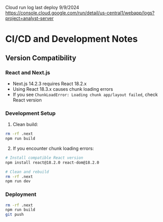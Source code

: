 Cloud run log
last deploy 9/9/2024
https://console.cloud.google.com/run/detail/us-central1/webapp/logs?project=analyst-server

# CI/CD and Development Notes

## Version Compatibility

### React and Next.js
- Next.js 14.2.3 requires React 18.2.x
- Using React 18.3.x causes chunk loading errors
- If you see `ChunkLoadError: Loading chunk app/layout failed`, check React version

### Development Setup
1. Clean build:
```bash
rm -rf .next
npm run build
```

2. If you encounter chunk loading errors:
```bash
# Install compatible React version
npm install react@18.2.0 react-dom@18.2.0

# Clean and rebuild
rm -rf .next
npm run dev
```

### Deployment
```bash
rm -rf .next
npm run build
git push
```